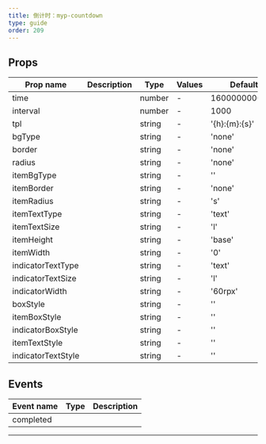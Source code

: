 ```yaml
---
title: 倒计时：myp-countdown
type: guide
order: 209
---
```


## Props

| Prop name          | Description | Type   | Values | Default       |
| ------------------ | ----------- | ------ | ------ | ------------- |
| time               |             | number | -      | 1600000000000 |
| interval           |             | number | -      | 1000          |
| tpl                |             | string | -      | '{h}:{m}:{s}' |
| bgType             |             | string | -      | 'none'        |
| border             |             | string | -      | 'none'        |
| radius             |             | string | -      | 'none'        |
| itemBgType         |             | string | -      | ''            |
| itemBorder         |             | string | -      | 'none'        |
| itemRadius         |             | string | -      | 's'           |
| itemTextType       |             | string | -      | 'text'        |
| itemTextSize       |             | string | -      | 'l'           |
| itemHeight         |             | string | -      | 'base'        |
| itemWidth          |             | string | -      | '0'           |
| indicatorTextType  |             | string | -      | 'text'        |
| indicatorTextSize  |             | string | -      | 'l'           |
| indicatorWidth     |             | string | -      | '60rpx'       |
| boxStyle           |             | string | -      | ''            |
| itemBoxStyle       |             | string | -      | ''            |
| indicatorBoxStyle  |             | string | -      | ''            |
| itemTextStyle      |             | string | -      | ''            |
| indicatorTextStyle |             | string | -      | ''            |

## Events

| Event name | Type | Description |
| ---------- | ---- | ----------- |
| completed  |      |

---
